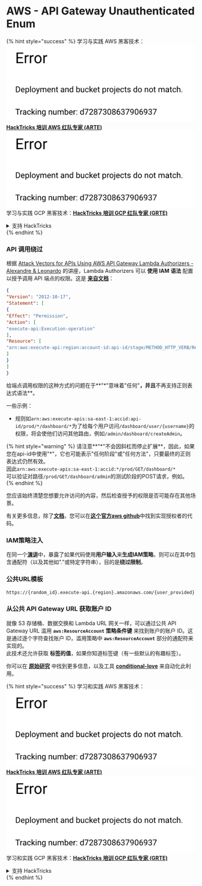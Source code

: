 # AWS - API Gateway Unauthenticated Enum

{% hint style="success" %}
学习与实践 AWS 黑客技术：<img src="../../../.gitbook/assets/image (1) (1).png" alt="" data-size="line">[**HackTricks 培训 AWS 红队专家 (ARTE)**](https://training.hacktricks.xyz/courses/arte)<img src="../../../.gitbook/assets/image (1) (1).png" alt="" data-size="line">\
学习与实践 GCP 黑客技术：<img src="../../../.gitbook/assets/image (2).png" alt="" data-size="line">[**HackTricks 培训 GCP 红队专家 (GRTE)**<img src="../../../.gitbook/assets/image (2).png" alt="" data-size="line">](https://training.hacktricks.xyz/courses/grte)

<details>

<summary>支持 HackTricks</summary>

* 查看 [**订阅计划**](https://github.com/sponsors/carlospolop)!
* **加入** 💬 [**Discord 群组**](https://discord.gg/hRep4RUj7f) 或 [**Telegram 群组**](https://t.me/peass) 或 **关注** 我们的 **Twitter** 🐦 [**@hacktricks\_live**](https://twitter.com/hacktricks\_live)**.**
* **通过向** [**HackTricks**](https://github.com/carlospolop/hacktricks) 和 [**HackTricks Cloud**](https://github.com/carlospolop/hacktricks-cloud) GitHub 仓库提交 PR 分享黑客技巧。

</details>
{% endhint %}

### API 调用绕过

根据 [Attack Vectors for APIs Using AWS API Gateway Lambda Authorizers - Alexandre & Leonardo](https://www.youtube.com/watch?v=bsPKk7WDOnE) 的讲座，Lambda Authorizers 可以 **使用 IAM 语法** 配置以授予调用 API 端点的权限。这是 [**来自文档**](https://docs.aws.amazon.com/apigateway/latest/developerguide/api-gateway-control-access-using-iam-policies-to-invoke-api.html)：
```json
{
"Version": "2012-10-17",
"Statement": [
{
"Effect": "Permission",
"Action": [
"execute-api:Execution-operation"
],
"Resource": [
"arn:aws:execute-api:region:account-id:api-id/stage/METHOD_HTTP_VERB/Resource-path"
]
}
]
}
```
给端点调用权限的这种方式的问题在于**"\*"意味着"任何"**，并且**不再支持正则表达式语法**。

一些示例：

* 规则如`arn:aws:execute-apis:sa-east-1:accid:api-id/prod/*/dashboard/*`为了给每个用户访问`/dashboard/user/{username}`的权限，将会使他们访问其他路由，例如`/admin/dashboard/createAdmin`。

{% hint style="warning" %}
请注意**"\*"不会因斜杠而停止扩展**，因此，如果您在api-id中使用"\*"，它也可能表示"任何阶段"或"任何方法"，只要最终的正则表达式仍然有效。\
因此`arn:aws:execute-apis:sa-east-1:accid:*/prod/GET/dashboard/*`\
可以验证对路径`/prod/GET/dashboard/admin`的测试阶段的POST请求，例如。
{% endhint %}

您应该始终清楚您想要允许访问的内容，然后检查授予的权限是否可能存在其他场景。

有关更多信息，除了[**文档**](https://docs.aws.amazon.com/apigateway/latest/developerguide/api-gateway-control-access-using-iam-policies-to-invoke-api.html)，您可以在[**这个官方aws github**](https://github.com/awslabs/aws-apigateway-lambda-authorizer-blueprints/tree/master/blueprints)中找到实现授权者的代码。

### IAM策略注入

在同一个[**演讲**](https://www.youtube.com/watch?v=bsPKk7WDOnE)中，暴露了如果代码使用**用户输入**来**生成IAM策略**，则可以在其中包含通配符（以及其他如"."或特定字符串），目的是**绕过限制**。

### 公共URL模板
```
https://{random_id}.execute-api.{region}.amazonaws.com/{user_provided}
```
### 从公共 API Gateway URL 获取账户 ID

就像 S3 存储桶、数据交换和 Lambda URL 网关一样，可以通过公共 API Gateway URL 滥用 **`aws:ResourceAccount`** **策略条件键** 来找到账户的账户 ID。这是通过逐个字符查找账户 ID，滥用策略中 **`aws:ResourceAccount`** 部分的通配符来实现的。\
此技术还允许获取 **标签的值**，如果你知道标签键（有一些默认的有趣标签）。

你可以在 [**原始研究**](https://blog.plerion.com/conditional-love-for-aws-metadata-enumeration/) 中找到更多信息，以及工具 [**conditional-love**](https://github.com/plerionhq/conditional-love/) 来自动化此利用。

{% hint style="success" %}
学习和实践 AWS 黑客技术：<img src="../../../.gitbook/assets/image (1) (1).png" alt="" data-size="line">[**HackTricks 培训 AWS 红队专家 (ARTE)**](https://training.hacktricks.xyz/courses/arte)<img src="../../../.gitbook/assets/image (1) (1).png" alt="" data-size="line">\
学习和实践 GCP 黑客技术：<img src="../../../.gitbook/assets/image (2).png" alt="" data-size="line">[**HackTricks 培训 GCP 红队专家 (GRTE)**<img src="../../../.gitbook/assets/image (2).png" alt="" data-size="line">](https://training.hacktricks.xyz/courses/grte)

<details>

<summary>支持 HackTricks</summary>

* 查看 [**订阅计划**](https://github.com/sponsors/carlospolop)!
* **加入** 💬 [**Discord 群组**](https://discord.gg/hRep4RUj7f) 或 [**电报群组**](https://t.me/peass) 或 **在 Twitter 上关注** 🐦 [**@hacktricks\_live**](https://twitter.com/hacktricks\_live)**.**
* **通过向** [**HackTricks**](https://github.com/carlospolop/hacktricks) 和 [**HackTricks Cloud**](https://github.com/carlospolop/hacktricks-cloud) GitHub 仓库提交 PR 来分享黑客技巧。

</details>
{% endhint %}
